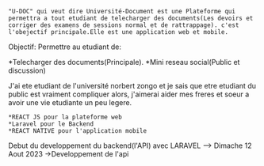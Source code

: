     "U-DOC" qui veut dire Université-Document est une Plateforme qui permettra a tout etudiant de telecharger des documents(Les devoirs et corriger des examens de sessions normal et de rattrappage). c'est l'obejectif principale.Elle est une application web et mobile.

Objectif: Permettre au etudiant de:

*Telecharger des documents(Principale).
*Mini reseau social(Public et discussion)

J'ai ete etudiant de l'université norbert zongo et je sais que etre etudiant du public est vraiment compliquer alors, j'aimerai aider mes freres et soeur a avoir une vie etudiante un peu legere.

    *REACT JS pour la plateforme web
    *Laravel pour le Backend
    *REACT NATIVE pour l'application mobile

Debut du developpement du backend(l'API) avec LARAVEL --> Dimache 12 Aout 2023
->Developpement de l'api